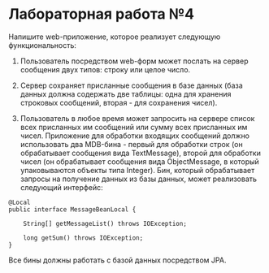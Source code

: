 # Лабораторная работа №4

Напишите web-приложение, которое реализует следующую функциональность:

1. Пользователь посредством web-форм может послать на сервер сообщения двух типов: строку или целое число.

2. Сервер сохраняет присланные сообщения в базе данных (база данных должна содержать две таблицы: одна для хранения строковых сообщений, вторая - для сохранения чисел).

3. Пользователь в любое время может запросить на сервере список всех присланных им сообщений или сумму всех присланных им чисел.
Приложение для обработки входящих сообщений должно использовать два MDB-бина - первый для обработки строк (он обрабатывает сообщения вида TextMessage), второй для обработки чисел (он обрабатывает сообщения вида ObjectMessage, в который упаковываются объекты типа Integer). Бин, который обрабатывает запросы на получение данных из базы данных, может реализовать следующий интерфейс:
```
@Local
public interface MessageBeanLocal {

    String[] getMessageList() throws IOException;

    long getSum() throws IOException;
}
```
Все бины должны работать с базой данных посредством JPA.
